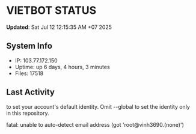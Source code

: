 # VIETBOT STATUS
**Updated**: Sat Jul 12 12:15:35 AM +07 2025

## System Info
- IP: 103.77.172.150
- Uptime: up 6 days, 4 hours, 3 minutes
- Files: 17518

## Last Activity

to set your account's default identity.
Omit --global to set the identity only in this repository.

fatal: unable to auto-detect email address (got 'root@vinh3690.(none)')
